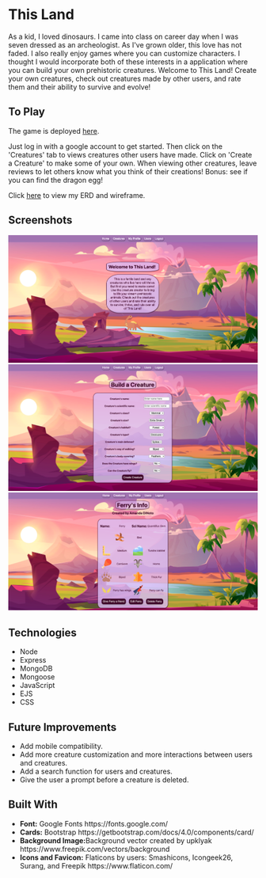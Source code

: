 <h1>This Land</h1>
As a kid, I loved dinosaurs. I came into class on career day when I was seven dressed as an archeologist. As I've grown older, this love has not faded. I also really enjoy games where you can customize characters. I thought I would incorporate both of these interests in a application where you can build your own prehistoric creatures. Welcome to This Land! Create your own creatures, check out creatures made by other users, and rate them and their ability to survive and evolve!

<h2>To Play</h2>
The game is deployed <a href="https://this-land.herokuapp.com/">here</a>.

Just log in with a google account to get started. Then click on the 'Creatures' tab to views creatures other users have made. Click on 'Create a Creature' to make some of your own. When viewing other creatures, leave reviews to let others know what you think of their creations! Bonus: see if you can find the dragon egg!

Click <a href="https://trello.com/b/5WI2orWT/this-land">here</a> to view my ERD and wireframe.

<h2>Screenshots</h2>

<img src="public/images/img/screenshot1.png" alt="homepage screenshot"/>
<img src="public/images/img/screenshot2.png" alt="build creature screenshot"/>
<img src="public/images/img/screenshot3.png" alt="show creature screenshot"/>

<h2>Technologies</h2>
<ul>
  <li>Node</li>
  <li>Express</li>
  <li>MongoDB</li>
  <li>Mongoose</li>
  <li>JavaScript</li>
  <li>EJS</li>
  <li>CSS</li>
</ul>

<h2>Future Improvements</h2>
<ul>
  <li>Add mobile compatibility.</li>
  <li>Add more creature customization and more interactions between users and creatures.</li>
  <li>Add a search function for users and creatures.</li>
  <li>Give the user a prompt before a creature is deleted.</li>
</ul>

<h2>Built With</h2>
<ul>
  <li><b>Font:</b> Google Fonts https://fonts.google.com/</li>  
  <li><b>Cards:</b> Bootstrap https://getbootstrap.com/docs/4.0/components/card/</li>
  <li><b>Background Image:</b>Background vector created by upklyak https://www.freepik.com/vectors/background</li>
  <li><b>Icons and Favicon:</b> Flaticons by users: Smashicons, Icongeek26, Surang, and Freepik https://www.flaticon.com/</li>
</ul>